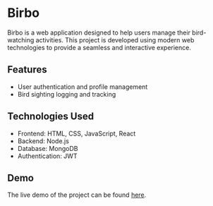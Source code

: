 # Birbo

Birbo is a web application designed to help users manage their bird-watching activities. This project is developed using modern web technologies to provide a seamless and interactive experience.

## Features

- User authentication and profile management
- Bird sighting logging and tracking

## Technologies Used

- Frontend: HTML, CSS, JavaScript, React
- Backend: Node.js
- Database: MongoDB
- Authentication: JWT

## Demo

The live demo of the project can be found [here](https://www.youtube.com/watch?v=aqN_n6srbsY&ab_channel=MichaelBayouk).

